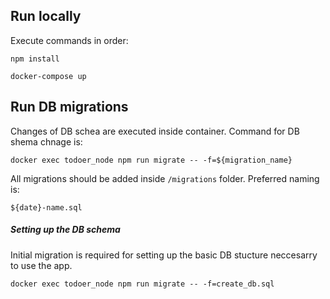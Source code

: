 ## Run locally

Execute commands in order:

`npm install`

`docker-compose up`

## Run DB migrations

Changes of DB schea are executed inside container. Command for DB shema chnage is:

`docker exec todoer_node npm run migrate -- -f=${migration_name}`

All migrations should be added inside `/migrations` folder. Preferred naming is:

`${date}-name.sql`

##### Setting up the DB schema

Initial migration is required for setting up the basic DB stucture neccesarry to use the app.

`docker exec todoer_node npm run migrate -- -f=create_db.sql`

